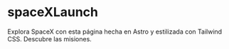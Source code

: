 # spaceXLaunch
Explora SpaceX con esta página hecha en Astro y estilizada con Tailwind CSS. Descubre las misiones. 
